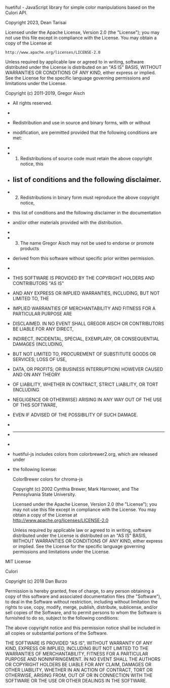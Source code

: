 huetiful - JavaScript library for simple color manipulations based on the Culori API.

Copyright 2023, Dean Tarisai

Licensed under the Apache License, Version 2.0 (the "License");
you may not use this file except in compliance with the License.
You may obtain a copy of the License at

    http://www.apache.org/licenses/LICENSE-2.0

Unless required by applicable law or agreed to in writing, software
distributed under the License is distributed on an "AS IS" BASIS,
WITHOUT WARRANTIES OR CONDITIONS OF ANY KIND, either express or implied.
See the License for the specific language governing permissions and
limitations under the License.

Copyright (c) 2011-2019, Gregor Aisch

- All rights reserved.
-
- Redistribution and use in source and binary forms, with or without
- modification, are permitted provided that the following conditions are met:
-
- 1. Redistributions of source code must retain the above copyright notice, this
- ## list of conditions and the following disclaimer.
- 2. Redistributions in binary form must reproduce the above copyright notice,
- this list of conditions and the following disclaimer in the documentation
- and/or other materials provided with the distribution.
-
- 3. The name Gregor Aisch may not be used to endorse or promote products
- derived from this software without specific prior written permission.
-
- THIS SOFTWARE IS PROVIDED BY THE COPYRIGHT HOLDERS AND CONTRIBUTORS "AS IS"
- AND ANY EXPRESS OR IMPLIED WARRANTIES, INCLUDING, BUT NOT LIMITED TO, THE
- IMPLIED WARRANTIES OF MERCHANTABILITY AND FITNESS FOR A PARTICULAR PURPOSE ARE
- DISCLAIMED. IN NO EVENT SHALL GREGOR AISCH OR CONTRIBUTORS BE LIABLE FOR ANY DIRECT,
- INDIRECT, INCIDENTAL, SPECIAL, EXEMPLARY, OR CONSEQUENTIAL DAMAGES (INCLUDING,
- BUT NOT LIMITED TO, PROCUREMENT OF SUBSTITUTE GOODS OR SERVICES; LOSS OF USE,
- DATA, OR PROFITS; OR BUSINESS INTERRUPTION) HOWEVER CAUSED AND ON ANY THEORY
- OF LIABILITY, WHETHER IN CONTRACT, STRICT LIABILITY, OR TORT (INCLUDING
- NEGLIGENCE OR OTHERWISE) ARISING IN ANY WAY OUT OF THE USE OF THIS SOFTWARE,
- EVEN IF ADVISED OF THE POSSIBILITY OF SUCH DAMAGE.
-
- ***
-
- huetiful-js includes colors from colorbrewer2.org, which are released under
- the following license:

  ColorBrewer colors for chroma-js

  Copyright (c) 2002 Cynthia Brewer, Mark Harrower, and The Pennsylvania State University.

  Licensed under the Apache License, Version 2.0 (the "License"); you may not use this file except
  in compliance with the License. You may obtain a copy of the License at
  http://www.apache.org/licenses/LICENSE-2.0

  Unless required by applicable law or agreed to in writing, software distributed under the
  License is distributed on an "AS IS" BASIS, WITHOUT WARRANTIES OR CONDITIONS OF ANY KIND, either
  express or implied. See the License for the specific language governing permissions and
  limitations under the License.

MIT License

Culori

Copyright (c) 2018 Dan Burzo

Permission is hereby granted, free of charge, to any person obtaining a copy of this software and
associated documentation files (the "Software"), to deal in the Software without restriction,
including without limitation the rights to use, copy, modify, merge, publish, distribute,
sublicense, and/or sell copies of the Software, and to permit persons to whom the Software is
furnished to do so, subject to the following conditions:

The above copyright notice and this permission notice shall be included in all copies or substantial
portions of the Software.

THE SOFTWARE IS PROVIDED "AS IS", WITHOUT WARRANTY OF ANY KIND, EXPRESS OR IMPLIED, INCLUDING BUT
NOT LIMITED TO THE WARRANTIES OF MERCHANTABILITY, FITNESS FOR A PARTICULAR PURPOSE AND
NONINFRINGEMENT. IN NO EVENT SHALL THE AUTHORS OR COPYRIGHT HOLDERS BE LIABLE FOR ANY CLAIM, DAMAGES
OR OTHER LIABILITY, WHETHER IN AN ACTION OF CONTRACT, TORT OR OTHERWISE, ARISING FROM, OUT OF OR IN
CONNECTION WITH THE SOFTWARE OR THE USE OR OTHER DEALINGS IN THE SOFTWARE.
